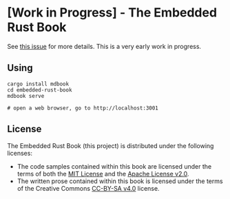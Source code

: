 # [Work in Progress] - The Embedded Rust Book

See [this issue] for more details. This is a very early work in progress.

[this issue]: https://github.com/rust-lang-nursery/embedded-wg/issues/56

## Using

```
cargo install mdbook
cd embedded-rust-book
mdbook serve

# open a web browser, go to http://localhost:3001
```

## License

The Embedded Rust Book (this project) is distributed under the following licenses:

* The code samples contained within this book are licensed under the terms of both the [MIT License] and the [Apache License v2.0].
* The written prose contained within this book is licensed under the terms of the Creative Commons [CC-BY-SA v4.0] license.

[MIT License]: ./LICENSE-MIT
[Apache License v2.0]: ./LICENSE-APACHE
[CC-BY-SA v4.0]: ./LICENSE-CC-BY-SA